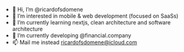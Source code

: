 - 👋 Hi, I’m @ricardofsdomene
- 👀 I’m interested in mobile & web development (focused on SaaSs)
- 🌱 I’m currently learning nextjs, clean architecture and software architecture
- 💞️ I’m currently developing @financial.company
- 📫 Mail me instead ricardofsdomene@icloud.com
